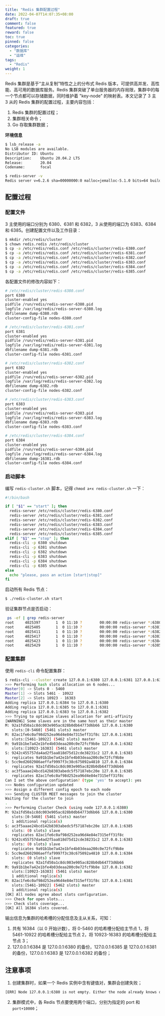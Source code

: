 ```yaml
---
title: "Redis 集群配置过程"
date: 2022-04-07T14:07:35+08:00
draft: true
comment: false
featured: true
reward: false
toc: true
pinned: false
categories:
  - "数据库"
  - "运维"
tags:
  - "Redis"
weight: 1
---
```


Redis 集群是基于“主从复制”特性之上的分布式 Redis 版本，可提供高并发、高性能、高可用的数据库服务。Redis 集群突破了单台服务器的内存局限，集群中的每一个节点都可以存储数据，同时维护着 "key-node" 的映射表。本文记录了 3 主 3 从的 Redis 集群的配置过程，主要内容包括：

1. Redis 集群的配置过程；
2. 集群相关命令；
3. Go 存取集群数据；

<!--more-->

**环境信息**

```bash
$ lsb_release -a
No LSB modules are available.
Distributor ID: Ubuntu
Description:    Ubuntu 20.04.2 LTS
Release:        20.04
Codename:       focal
```

```bash
$ redis-server -v
Redis server v=6.2.6 sha=00000000:0 malloc=jemalloc-5.1.0 bits=64 build=9c9e426e2f96cc51
```

## 配置过程

### 配置文件

3 主使用的端口分别为 6380、6381 和 6382，3 从使用的端口为 6383、6384 和 6385。创建配置文件以及工作目录：

```bash
$ mkdir /etc/redis/cluster
$ chown redis.redis /etc/redis/cluster
$ cp -a /etc/redis/redis.conf /etc/redis/cluster/redis-6380.conf
$ cp -a /etc/redis/redis.conf /etc/redis/cluster/redis-6381.conf
$ cp -a /etc/redis/redis.conf /etc/redis/cluster/redis-6382.conf
$ cp -a /etc/redis/redis.conf /etc/redis/cluster/redis-6383.conf
$ cp -a /etc/redis/redis.conf /etc/redis/cluster/redis-6384.conf
$ cp -a /etc/redis/redis.conf /etc/redis/cluster/redis-6385.conf
```

各配置文件的修改内容如下：

```bash
# /etc/redis/cluster/redis-6380.conf
port 6380
cluster-enabled yes
pidfile /run/redis/redis-server-6380.pid
logfile /var/log/redis/redis-server-6380.log
dbfilename dump-6380.rdb
cluster-config-file nodes-6380.conf
```

```bash
# /etc/redis/cluster/redis-6381.conf
port 6381
cluster-enabled yes
pidfile /run/redis/redis-server-6381.pid
logfile /var/log/redis/redis-server-6381.log
dbfilename dump-6381.rdb
cluster-config-file nodes-6381.conf
```

```bash
# /etc/redis/cluster/redis-6382.conf
port 6382
cluster-enabled yes
pidfile /run/redis/redis-server-6382.pid
logfile /var/log/redis/redis-server-6382.log
dbfilename dump-6382.rdb
cluster-config-file nodes-6382.conf
```

```bash
# /etc/redis/cluster/redis-6383.conf
port 6383
cluster-enabled yes
pidfile /run/redis/redis-server-6383.pid
logfile /var/log/redis/redis-server-6383.log
dbfilename dump-6383.rdb
cluster-config-file nodes-6383.conf
```

```bash
# /etc/redis/cluster/redis-6384.conf
port 6384
cluster-enabled yes
pidfile /run/redis/redis-server-6384.pid
logfile /var/log/redis/redis-server-6384.log
dbfilename dump-16381.rdb
cluster-config-file nodes-6384.conf
```

### 启动脚本

编写 `redis-cluster.sh` 脚本，记得 `chmod a+x redis-cluster.sh` 一下：

```bash
#!/bin/bash

if [ "$1" == "start" ]; then
  redis-server /etc/redis/cluster/redis-6380.conf
  redis-server /etc/redis/cluster/redis-6381.conf
  redis-server /etc/redis/cluster/redis-6382.conf
  redis-server /etc/redis/cluster/redis-6383.conf
  redis-server /etc/redis/cluster/redis-6384.conf
  redis-server /etc/redis/cluster/redis-6385.conf
elif [ "$1" == "stop" ]; then
  redis-cli -p 6380 shutdown
  redis-cli -p 6381 shutdown
  redis-cli -p 6382 shutdown
  redis-cli -p 6383 shutdown
  redis-cli -p 6384 shutdown
  redis-cli -p 6385 shutdown
else
  echo "please, pass an action [start|stop]"
fi
```

启动所有 Redis 节点：

```bash
$ ./redis-cluster.sh start
```

验证集群节点是否启动：

```bash
 ps -ef | grep redis-server
root     4025397       1  0 11:10 ?        00:00:00 redis-server *:6380 [cluster]
root     4025405       1  0 11:10 ?        00:00:00 redis-server *:6381 [cluster]
root     4025411       1  0 11:10 ?        00:00:00 redis-server *:6382 [cluster]
root     4025417       1  0 11:10 ?        00:00:00 redis-server *:6383 [cluster]
root     4025423       1  0 11:10 ?        00:00:00 redis-server *:6384 [cluster]
root     4025429       1  0 11:10 ?        00:00:00 redis-server *:6385 [cluster]
```

### 配置集群

使用 `redis-cli` 命令配置集群：

```bash
$ redis-cli --cluster create 127.0.0.1:6380 127.0.0.1:6381 127.0.0.1:6382 127.0.0.1:6383  127.0.0.1:6384 127.0.0.1:6385 --cluster-replicas 1
>>> Performing hash slots allocation on 6 nodes...
Master[0] -> Slots 0 - 5460
Master[1] -> Slots 5461 - 10922
Master[2] -> Slots 10923 - 16383
Adding replica 127.0.0.1:6384 to 127.0.0.1:6380
Adding replica 127.0.0.1:6385 to 127.0.0.1:6381
Adding replica 127.0.0.1:6383 to 127.0.0.1:6382
>>> Trying to optimize slaves allocation for anti-affinity
[WARNING] Some slaves are in the same host as their master
M: 92a1fd50a1c8dc003e905ac828b0db64773d6b66 127.0.0.1:6380
   slots:[0-5460] (5461 slots) master
M: 82ac1fe6c0af98d252ea96d4e84e7315eff31f8c 127.0.0.1:6381
   slots:[5461-10922] (5462 slots) master
M: 9a91b1be7a42e1bfe4b03deaa200c0e72fcf9b8e 127.0.0.1:6382
   slots:[10923-16383] (5461 slots) master
S: 9242c455757da4ad2f5aa818d75d12cde38231c2 127.0.0.1:6383
   replicates 9a91b1be7a42e1bfe4b03deaa200c0e72fcf9b8e
S: 5cc9ed2602986aeffaf9997f3c38c675092a4810 127.0.0.1:6384
   replicates 92a1fd50a1c8dc003e905ac828b0db64773d6b66
S: ac3f5aaae24bcd142b8303abedc5f57187ebc20e 127.0.0.1:6385
   replicates 82ac1fe6c0af98d252ea96d4e84e7315eff31f8c
Can I set the above configuration? (type 'yes' to accept): yes
>>> Nodes configuration updated
>>> Assign a different config epoch to each node
>>> Sending CLUSTER MEET messages to join the cluster
Waiting for the cluster to join
.
>>> Performing Cluster Check (using node 127.0.0.1:6380)
M: 92a1fd50a1c8dc003e905ac828b0db64773d6b66 127.0.0.1:6380
   slots:[0-5460] (5461 slots) master
   1 additional replica(s)
S: ac3f5aaae24bcd142b8303abedc5f57187ebc20e 127.0.0.1:6385
   slots: (0 slots) slave
   replicates 82ac1fe6c0af98d252ea96d4e84e7315eff31f8c
S: 9242c455757da4ad2f5aa818d75d12cde38231c2 127.0.0.1:6383
   slots: (0 slots) slave
   replicates 9a91b1be7a42e1bfe4b03deaa200c0e72fcf9b8e
S: 5cc9ed2602986aeffaf9997f3c38c675092a4810 127.0.0.1:6384
   slots: (0 slots) slave
   replicates 92a1fd50a1c8dc003e905ac828b0db64773d6b66
M: 9a91b1be7a42e1bfe4b03deaa200c0e72fcf9b8e 127.0.0.1:6382
   slots:[10923-16383] (5461 slots) master
   1 additional replica(s)
M: 82ac1fe6c0af98d252ea96d4e84e7315eff31f8c 127.0.0.1:6381
   slots:[5461-10922] (5462 slots) master
   1 additional replica(s)
[OK] All nodes agree about slots configuration.
>>> Check for open slots...
>>> Check slots coverage...
[OK] All 16384 slots covered.
```

输出信息为集群的哈希槽的分配信息及主从关系，可知：

1. 共有 16384（以 0 开始计数），将 0-5460 的哈希槽分配给主节点 1，将 5461-10922 的哈希槽分配给主节点 2，将 10923-16383 的哈希槽分配给主节点 3；
2. 127.0.0.1:6384 是 127.0.0.1:6380 的备份，127.0.0.1:6385 是 127.0.0.1:6381 的备份，127.0.0.1:6383 是 127.0.0.1:6382 的备份；

## 注意事项

1. 创建集群时，如果一个 Redis 实例中含有键值对，集群会创建失败；

```bash
[ERR] Node 127.0.0.1:6380 is not empty. Either the node already knows other nodes (check with CLUSTER NODES) or contains some key in database 0.
```

2. 集群模式中，各 Redis 节点要使用两个端口，分别为指定的 port 和 `port+10000`；



